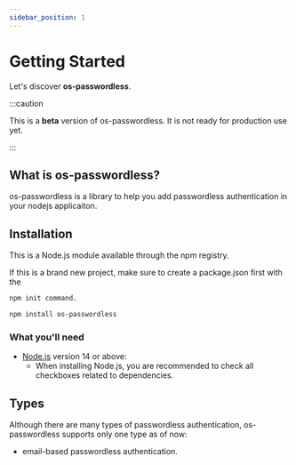 ```yaml
---
sidebar_position: 1
---
```


# Getting Started

Let's discover **os-passwordless**.

:::caution

This is a **beta** version of os-passwordless. It is not ready for production use yet.

:::

## What is os-passwordless?

os-passwordless is a library to help you add passwordless authentication in your nodejs applicaiton.

## Installation

This is a Node.js module available through the npm registry.

If this is a brand new project, make sure to create a package.json first with the

```bash npm2yarn
npm init command.
```

```bash npm2yarn
npm install os-passwordless
```

### What you'll need

- [Node.js](https://nodejs.org/en/download/) version 14 or above:
  - When installing Node.js, you are recommended to check all checkboxes related to dependencies.

## Types

Although there are many types of passwordless authentication, os-passwordless supports only one type as of now:

- email-based passwordless authentication.
